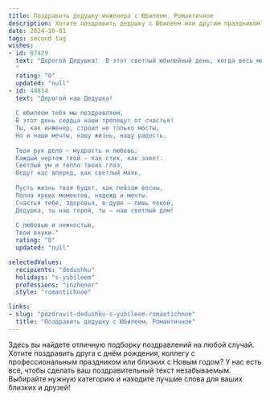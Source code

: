 ```yaml
---
title: Поздравить дедушку инженера с Юбилеем. Романтичное
description: Хотите поздравить дедушку с Юбилеем или другим праздником? Наш ИИ создаст незабываемое поздравление, а вы обязательно выделитесь среди других.  
date: 2024-10-01
tags: second tag
wishes:
- id: 87429
  text: "Дорогой Дедушка!  В этот светлый юбилейный день, когда весь мир словно сияет в честь твоей долгой и прекрасной жизни, я хочу сказать тебе слова любви и восхищения. Твой ум, острый как инженерный расчет,  всегда поражал меня, а сердце, такое тёплое и доброе,  наполняло дом светом и счастьем.  Пусть этот юбилей станет началом новой, прекрасной главы твоей жизни, полной радости, любви и безграничного счастья.  Мы тебя очень любим!
  "
  rating: "0"
  updated: "null"
- id: 44814
  text: "Дорогой наш Дедушка!
  
  С юбилеем тебя мы поздравляем,
  В этот день сердца наши трепещут от счастья!
  Ты, как инженер, строил не только мосты,
  Но и наши мечты, нашу жизнь, нашу радость.
  
  Твои рук дело – мудрость и любовь,
  Каждый чертеж твой – как стих, как завет.
  Светлый ум и тепло твоих глаз,
  Ведут нас вперед, как светлый маяк.
  
  Пусть жизнь твоя будет, как пейзаж весны,
  Полна ярких моментов, надежд и мечты.
  Счастья тебе, здоровья, в душе – лишь покой,
  Дедушка, ты наш герой, ты – наш светлый дом!
  
  С любовью и нежностью,
  Твои внуки."
  rating: "0"
  updated: "null"

selectedValues:
  recipients: "dedushku"
  holidays: "s-yubileem"
  professions: "inzhener"
  style: "romantichnoe"

links:
- slug: "pozdravit-dedushku-s-yubileem-romantichnoe"
  title: "Поздравить дедушку с Юбилеем. Романтичное"
---
```


Здесь вы найдете отличную подборку поздравлений на любой случай.
Хотите поздравить друга с днём рождения, коллегу с профессиональным праздником или близких с Новым годом? У нас есть всё, чтобы сделать ваш поздравительный текст незабываемым. Выбирайте нужную категорию и находите лучшие слова для ваших близких и друзей!
